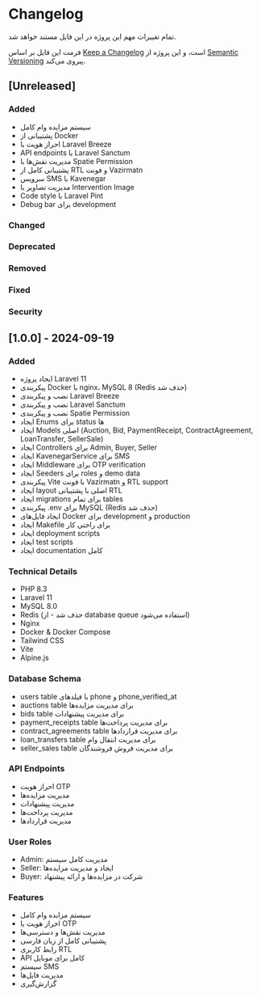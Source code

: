 # Changelog

تمام تغییرات مهم این پروژه در این فایل مستند خواهد شد.

فرمت این فایل بر اساس [Keep a Changelog](https://keepachangelog.com/en/1.0.0/) است،
و این پروژه از [Semantic Versioning](https://semver.org/spec/v2.0.0.html) پیروی می‌کند.

## [Unreleased]

### Added
- سیستم مزایده وام کامل
- پشتیبانی از Docker
- احراز هویت با Laravel Breeze
- API endpoints با Laravel Sanctum
- مدیریت نقش‌ها با Spatie Permission
- پشتیبانی کامل از RTL و فونت Vazirmatn
- سرویس SMS با Kavenegar
- مدیریت تصاویر با Intervention Image
- Code style با Laravel Pint
- Debug bar برای development

### Changed

### Deprecated

### Removed

### Fixed

### Security

## [1.0.0] - 2024-09-19

### Added
- ایجاد پروژه Laravel 11
- پیکربندی Docker با nginx، MySQL 8 (Redis حذف شد)
- نصب و پیکربندی Laravel Breeze
- نصب و پیکربندی Laravel Sanctum
- نصب و پیکربندی Spatie Permission
- ایجاد Enums برای status ها
- ایجاد Models اصلی (Auction, Bid, PaymentReceipt, ContractAgreement, LoanTransfer, SellerSale)
- ایجاد Controllers برای Admin, Buyer, Seller
- ایجاد KavenegarService برای SMS
- ایجاد Middleware برای OTP verification
- ایجاد Seeders برای roles و demo data
- پیکربندی Vite با فونت Vazirmatn و RTL support
- ایجاد layout اصلی با پشتیبانی RTL
- ایجاد migrations برای تمام tables
- پیکربندی .env برای MySQL (Redis حذف شد)
- ایجاد فایل‌های Docker برای development و production
- ایجاد Makefile برای راحتی کار
- ایجاد deployment scripts
- ایجاد test scripts
- ایجاد documentation کامل

### Technical Details
- PHP 8.3
- Laravel 11
- MySQL 8.0
- Redis (حذف شد - از database queue استفاده می‌شود)
- Nginx
- Docker & Docker Compose
- Tailwind CSS
- Vite
- Alpine.js

### Database Schema
- users table با فیلدهای phone و phone_verified_at
- auctions table برای مدیریت مزایده‌ها
- bids table برای مدیریت پیشنهادات
- payment_receipts table برای مدیریت پرداخت‌ها
- contract_agreements table برای مدیریت قراردادها
- loan_transfers table برای مدیریت انتقال وام
- seller_sales table برای مدیریت فروش فروشندگان

### API Endpoints
- احراز هویت OTP
- مدیریت مزایده‌ها
- مدیریت پیشنهادات
- مدیریت پرداخت‌ها
- مدیریت قراردادها

### User Roles
- Admin: مدیریت کامل سیستم
- Seller: ایجاد و مدیریت مزایده‌ها
- Buyer: شرکت در مزایده‌ها و ارائه پیشنهاد

### Features
- سیستم مزایده وام کامل
- احراز هویت با OTP
- مدیریت نقش‌ها و دسترسی‌ها
- پشتیبانی کامل از زبان فارسی
- رابط کاربری RTL
- API کامل برای موبایل
- سیستم SMS
- مدیریت فایل‌ها
- گزارش‌گیری

